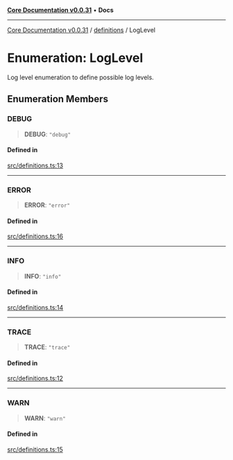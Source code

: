 [**Core Documentation v0.0.31**](../../README.md) • **Docs**

***

[Core Documentation v0.0.31](../../modules.md) / [definitions](../README.md) / LogLevel

# Enumeration: LogLevel

Log level enumeration to define possible log levels.

## Enumeration Members

### DEBUG

> **DEBUG**: `"debug"`

#### Defined in

[src/definitions.ts:13](https://github.com/stonemjs/core/blob/a25677efd9a5f5a45cc90fda3ed3e87df97e6124/src/definitions.ts#L13)

***

### ERROR

> **ERROR**: `"error"`

#### Defined in

[src/definitions.ts:16](https://github.com/stonemjs/core/blob/a25677efd9a5f5a45cc90fda3ed3e87df97e6124/src/definitions.ts#L16)

***

### INFO

> **INFO**: `"info"`

#### Defined in

[src/definitions.ts:14](https://github.com/stonemjs/core/blob/a25677efd9a5f5a45cc90fda3ed3e87df97e6124/src/definitions.ts#L14)

***

### TRACE

> **TRACE**: `"trace"`

#### Defined in

[src/definitions.ts:12](https://github.com/stonemjs/core/blob/a25677efd9a5f5a45cc90fda3ed3e87df97e6124/src/definitions.ts#L12)

***

### WARN

> **WARN**: `"warn"`

#### Defined in

[src/definitions.ts:15](https://github.com/stonemjs/core/blob/a25677efd9a5f5a45cc90fda3ed3e87df97e6124/src/definitions.ts#L15)
